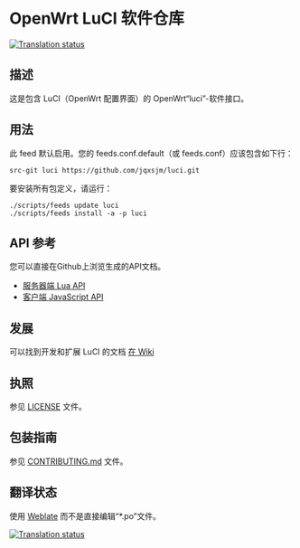 # OpenWrt LuCI 软件仓库

[![Translation status](https://hosted.weblate.org/widgets/openwrt/-/svg-badge.svg)](https://hosted.weblate.org/engage/openwrt/?utm_source=widget)

## 描述

这是包含 LuCI（OpenWrt 配置界面）的 OpenWrt“luci”-软件接口。

## 用法

此 feed 默认启用。您的 feeds.conf.default（或 feeds.conf）应该包含如下行：
```
src-git luci https://github.com/jqxsjm/luci.git
```

要安装所有包定义，请运行：
```
./scripts/feeds update luci
./scripts/feeds install -a -p luci
```

## API 参考

您可以直接在Github上浏览生成的API文档。

 - [服务器端 Lua API](http://openwrt.github.io/luci/api/index.html)
 - [客户端 JavaScript API](http://openwrt.github.io/luci/jsapi/index.html)

## 发展

可以找到开发和扩展 LuCI 的文档 [在 Wiki](https://github.com/openwrt/luci/wiki)

## 执照

参见 [LICENSE](LICENSE) 文件。
 
## 包装指南

参见 [CONTRIBUTING.md](CONTRIBUTING.md) 文件。

## 翻译状态

使用 [Weblate](https://hosted.weblate.org/engage/openwrt/?utm_source=widget) 而不是直接编辑“*.po”文件。

[![Translation status](https://hosted.weblate.org/widgets/openwrt/-/multi-auto.svg)](https://hosted.weblate.org/engage/openwrt/?utm_source=widget)